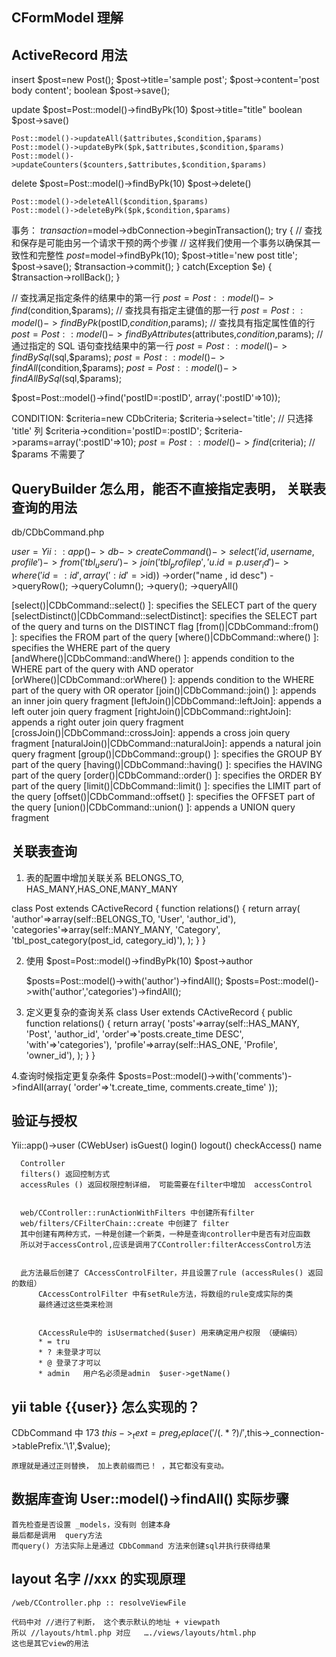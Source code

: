 ## CFormModel 理解
## ActiveRecord 用法

insert
      $post=new Post();
      $post->title='sample post';
      $post->content='post body content';
      boolean $post->save();

update
    $post=Post::model()->findByPk(10)
    $post->title="title"
    boolean $post->save()

    Post::model()->updateAll($attributes,$condition,$params)
    Post::model()->updateByPk($pk,$attributes,$condition,$params)
    Post::model()->updateCounters($counters,$attributes,$condition,$params)

delete
    $post=Post::model()->findByPk(10)
    $post->delete()

    Post::model()->deleteAll($condition,$params)
    Post::model()->deleteByPk($pk,$condition,$params)

事务：
  $transaction=$model->dbConnection->beginTransaction();
  try
  {
    // 查找和保存是可能由另一个请求干预的两个步骤
    // 这样我们使用一个事务以确保其一致性和完整性
    $post=$model->findByPk(10);
    $post->title='new post title';
    $post->save();
    $transaction->commit();
  }
  catch(Exception $e)
  {
    $transaction->rollBack();
  }


// 查找满足指定条件的结果中的第一行
$post=Post::model()->find($condition,$params);
// 查找具有指定主键值的那一行
$post=Post::model()->findByPk($postID,$condition,$params);
// 查找具有指定属性值的行
$post=Post::model()->findByAttributes($attributes,$condition,$params);
// 通过指定的 SQL 语句查找结果中的第一行
$post=Post::model()->findBySql($sql,$params);
$post=Post::model()->findAll($condition,$params);
$post=Post::model()->findAllBySql($sql,$params);


$post=Post::model()->find('postID=:postID', array(':postID'=>10));


CONDITION:
  $criteria=new CDbCriteria;
  $criteria->select='title';  // 只选择 'title' 列
  $criteria->condition='postID=:postID';
  $criteria->params=array(':postID'=>10);
  $post=Post::model()->find($criteria); // $params 不需要了
  


## QueryBuilder 怎么用，能否不直接指定表明， 关联表查询的用法
  db/CDbCommand.php

$user = Yii::app()->db->createCommand()
  ->select('id, username, profile')
  ->from('tbl_user u')
  ->join('tbl_profile p', 'u.id=p.user_id')
  ->where('id=:id', array(':id'=>$id))
  ->order("name , id desc")
  ->queryRow();
  ->queryColumn();
  ->query();
  ->queryAll()


  [select()|CDbCommand::select() ]: specifies the SELECT part of the query
  [selectDistinct()|CDbCommand::selectDistinct]: specifies the SELECT part of the query and turns on the DISTINCT flag
  [from()|CDbCommand::from() ]: specifies the FROM part of the query
  [where()|CDbCommand::where() ]: specifies the WHERE part of the query
  [andWhere()|CDbCommand::andWhere() ]: appends condition to the WHERE part of the query with AND operator
  [orWhere()|CDbCommand::orWhere() ]: appends condition to the WHERE part of the query with OR operator
  [join()|CDbCommand::join() ]: appends an inner join query fragment
  [leftJoin()|CDbCommand::leftJoin]: appends a left outer join query fragment
  [rightJoin()|CDbCommand::rightJoin]: appends a right outer join query fragment
  [crossJoin()|CDbCommand::crossJoin]: appends a cross join query fragment
  [naturalJoin()|CDbCommand::naturalJoin]: appends a natural join query fragment
  [group()|CDbCommand::group() ]: specifies the GROUP BY part of the query
  [having()|CDbCommand::having() ]: specifies the HAVING part of the query
  [order()|CDbCommand::order() ]: specifies the ORDER BY part of the query
  [limit()|CDbCommand::limit() ]: specifies the LIMIT part of the query
  [offset()|CDbCommand::offset() ]: specifies the OFFSET part of the query
  [union()|CDbCommand::union() ]: appends a UNION query fragment




## 关联表查询
  1. 表的配置中增加关联关系
  BELONGS_TO, HAS_MANY,HAS_ONE,MANY_MANY

  class Post extends CActiveRecord
  {
    function relations()
    {
      return array(
          'author'=>array(self::BELONGS_TO, 'User', 'author_id'),
          'categories'=>array(self::MANY_MANY, 'Category',
            'tbl_post_category(post_id, category_id)'),
          );
    }
  }


  2. 使用
      $post=Post::model()->findByPk(10)
      $post->author


      $posts=Post::model()->with('author')->findAll();
      $posts=Post::model()->with('author','categories')->findAll();

  3. 定义更复杂的查询关系
  class User extends CActiveRecord
  {
      public function relations()
          {
                return array(
                          'posts'=>array(self::HAS_MANY, 'Post', 'author_id',
                                          'order'=>'posts.create_time DESC',
                                                        'with'=>'categories'),
                                'profile'=>array(self::HAS_ONE, 'Profile', 'owner_id'),
                                    );
                  }
  }


  4.查询时候指定更复杂条件
    $posts=Post::model()->with('comments')->findAll(array(
            'order'=>'t.create_time, comments.create_time'
          ));





## 验证与授权
  Yii::app()->user  (CWebUser)
      isGuest()
      login()
      logout()
      checkAccess()
      name



      Controller
      filters() 返回控制方式
      accessRules () 返回权限控制详细， 可能需要在filter中增加  accessControl


      web/CController::runActionWithFilters 中创建所有filter
      web/filters/CFilterChain::create 中创建了 filter
      其中创建有两种方式，一种是创建一个新类，一种是查询controller中是否有对应函数
      所以对于accessControl,应该是调用了CController:filterAccessControl方法


      此方法最后创建了 CAccessControlFilter，并且设置了rule (accessRules() 返回的数组） 
          CAccessControlFilter 中有setRule方法，将数组的rule变成实际的类
          最终通过这些类来检测


          CAccessRule中的 isUsermatched($user) 用来确定用户权限 （硬编码）
          * = tru
          * ? 未登录才可以
          * @ 登录了才可以
          * admin   用户名必须是admin  $user->getName()

## yii table {{user}} 怎么实现的？
   CDbCommand 中
  173       $this->_text=preg_replace('/{{(.*?)}}/',$this->_connection->tablePrefix.'\1',$value);

    原理就是通过正则替换， 加上表前缀而已！ ，其它都没有变动。


## 数据库查询 User::model()->findAll() 实际步骤
    首先检查是否设置 _models，没有则 创建本身
    最后都是调用  query方法
    而query() 方法实际上是通过 CDbCommand 方法来创建sql并执行获得结果


##  layout 名字  //xxx   的实现原理
    /web/CController.php :: resolveViewFile

    代码中对 //进行了判断， 这个表示默认的地址 + viewpath
    所以 //layouts/html.php 对应   …./views/layouts/html.php
    这也是其它view的用法
      



      
